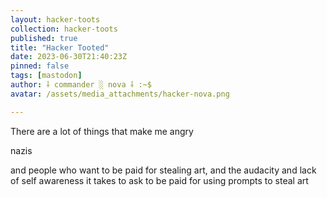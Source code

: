 ```yaml
---
layout: hacker-toots
collection: hacker-toots
published: true
title: "Hacker Tooted"
date: 2023-06-30T21:40:23Z
pinned: false
tags: [mastodon]
author: ⸸ commander ░ nova ⸸ :~$
avatar: /assets/media_attachments/hacker-nova.png

---
```


<p>There are a lot of things that make me angry</p><p>nazis</p><p>and people who want to be paid for stealing art, and the audacity and lack of self awareness it takes to ask to be paid for using prompts to steal art</p>


